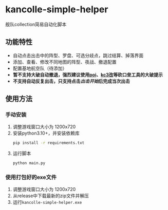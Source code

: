 # kancolle-simple-helper

舰队collection简易自动化脚本

## 功能特性

- 自动点击出击中的阵型、罗盘、可选分歧点，跳过结算、掉落界面
- 添加、查看、修改不同地图的阵型、夜战、撤退配置
- 配置基地航空队（待添加）
- **暂不支持大破自动撤退，强烈建议使用[poi](https://github.com/poooi/poi)、[kc3改](https://github.com/KC3Kai/KC3Kai)等砍口垒工具的大破提示**
- **不支持自动反复出击，只支持点击*出击开始*后完成当次出击**

## 使用方法

### 手动安装

1. 调整游戏窗口大小为 1200x720
2. 安装python3.10+，并安装依赖库
    ```bash
    pip install -r requirements.txt
    ```
3. 运行脚本
    ```bash
    python main.py
    ```

### 使用打包好的exe文件

1. 调整游戏窗口大小为 1200x720
2. 从release中下载最新的zip文件并解压
3. 运行`kancolle-simple-helper.exe`